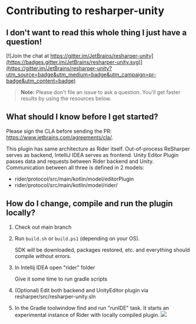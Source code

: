 # Contributing to resharper-unity

## I don't want to read this whole thing I just have a question!

[![Join the chat at https://gitter.im/JetBrains/resharper-unity](https://badges.gitter.im/JetBrains/resharper-unity.svg)](https://gitter.im/JetBrains/resharper-unity?utm_source=badge&utm_medium=badge&utm_campaign=pr-badge&utm_content=badge)
> **Note:** Please don't file an issue to ask a question. You'll get faster results by using the resources below.

## What should I know before I get started?

Please sign the CLA before sending the PR: https://www.jetbrains.com/agreements/cla/.

This plugin has same architecture as Rider itself. Out-of-process ReSharper serves as backend, IntelliJ IDEA serves as frontend. Unity Editor Plugin passes data and requests between Rider backend and Unity.
Communication between all three is defined in 2 models:
 - rider/protocol/src/main/kotlin/model/editorPlugin 
 - rider/protocol/src/main/kotlin/model/rider/

## How do I change, compile and run the plugin locally?

1. Check out main branch
2. Run `build.sh` or `build.ps1` (depending on your OS).

   SDK will be downloaded, packages restored, etc. and everything should compile without errors.
3. In Intellij IDEA open "rider" folder

   Give it some time to run gradle scripts
4. (Optional) Edit both backend and UnityEditor plugin via resharper/src/resharper-unity.sln  
5. In the Gradle toolwindow find and run "runIDE" task. 
It starts an experimental instance of Rider with locally compiled plugin.
[![](https://user-images.githubusercontent.com/1482681/40919579-32795f52-680a-11e8-8656-89a5275e8570.png)]()
